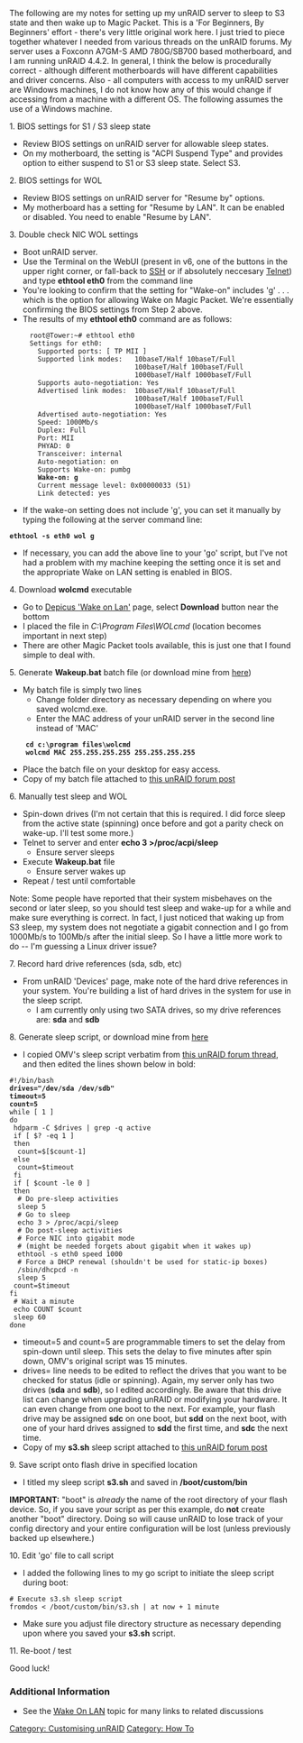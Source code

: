 The following are my notes for setting up my unRAID server to sleep to
S3 state and then wake up to Magic Packet. This is a 'For Beginners, By
Beginners' effort - there's very little original work here. I just
tried to piece together whatever I needed from various threads on the
unRAID forums. My server uses a Foxconn A7GM-S AMD 780G/SB700 based
motherboard, and I am running unRAID 4.4.2. In general, I think the
below is procedurally correct - although different motherboards will
have different capabilities and driver concerns. Also - all computers
with access to my unRAID server are Windows machines, I do not know how
any of this would change if accessing from a machine with a different
OS. The following assumes the use of a Windows machine.

1\. BIOS settings for S1 / S3 sleep state

-   Review BIOS settings on unRAID server for allowable sleep states.
-   On my motherboard, the setting is "ACPI Suspend Type" and provides
    option to either suspend to S1 or S3 sleep state. Select S3.

2\. BIOS settings for WOL

-   Review BIOS settings on unRAID server for "Resume by" options.
-   My motherboard has a setting for "Resume by LAN". It can be enabled
    or disabled. You need to enable "Resume by LAN".

3\. Double check NIC WOL settings

-   Boot unRAID server.
-   Use the Terminal on the WebUI (present in v6, one of the buttons in
    the upper right corner, or fall-back to [SSH](SSH "wikilink") or if
    absolutely neccesary [Telnet](Telnet "wikilink")) and type **ethtool
    eth0** from the command line
-   You're looking to confirm that the setting for "Wake-on" includes
    'g' . . . which is the option for allowing Wake on Magic Packet.
    We're essentially confirming the BIOS settings from Step 2 above.
-   The results of my **ethtool eth0** command are as follows:

`     root@Tower:~# ethtool eth0`\
`     Settings for eth0:`\
`       Supported ports: [ TP MII ]`\
`       Supported link modes:   10baseT/Half 10baseT/Full`\
`                               100baseT/Half 100baseT/Full`\
`                               1000baseT/Half 1000baseT/Full`\
`       Supports auto-negotiation: Yes`\
`       Advertised link modes:  10baseT/Half 10baseT/Full`\
`                               100baseT/Half 100baseT/Full`\
`                               1000baseT/Half 1000baseT/Full`\
`       Advertised auto-negotiation: Yes`\
`       Speed: 1000Mb/s`\
`       Duplex: Full`\
`       Port: MII`\
`       PHYAD: 0`\
`       Transceiver: internal`\
`       Auto-negotiation: on`\
`       Supports Wake-on: pumbg`\
`       `**`Wake-on: g`**\
`       Current message level: 0x00000033 (51)`\
`       Link detected: yes`

-   If the wake-on setting does not include 'g', you can set it
    manually by typing the following at the server command line:

**`ethtool -s eth0 wol g`**

-   If necessary, you can add the above line to your 'go' script, but
    I've not had a problem with my machine keeping the setting once it
    is set and the appropriate Wake on LAN setting is enabled in BIOS.

4\. Download **wolcmd** executable

-   Go to [Depicus 'Wake on
    Lan'](http://www.depicus.com/wake-on-lan/wake-on-lan-cmd.aspx)
    page, select **Download** button near the bottom
-   I placed the file in *C:\\Program Files\\WOLcmd* (location becomes
    important in next step)
-   There are other Magic Packet tools available, this is just one that
    I found simple to deal with.

5\. Generate **Wakeup.bat** batch file (or download mine from
[here](http://lime-technology.com/forum/index.php?topic=3657.msg39076#msg39076))

-   My batch file is simply two lines
    -   Change folder directory as necessary depending on where you
        saved wolcmd.exe.
    -   Enter the MAC address of your unRAID server in the second line
        instead of 'MAC'

`    `**`cd c:\program files\wolcmd`**\
`    `**`wolcmd MAC 255.255.255.255 255.255.255.255`**

-   Place the batch file on your desktop for easy access.
-   Copy of my batch file attached to [this unRAID forum
    post](http://lime-technology.com/forum/index.php?topic=3657.msg39076#msg39076)

6\. Manually test sleep and WOL

-   Spin-down drives (I'm not certain that this is required. I did
    force sleep from the active state (spinning) once before and got a
    parity check on wake-up. I'll test some more.)
-   Telnet to server and enter **echo 3 \>/proc/acpi/sleep**
    -   Ensure server sleeps
-   Execute **Wakeup.bat** file
    -   Ensure server wakes up
-   Repeat / test until comfortable

Note: Some people have reported that their system misbehaves on the
second or later sleep, so you should test sleep and wake-up for a while
and make sure everything is correct. In fact, I just noticed that waking
up from S3 sleep, my system does not negotiate a gigabit connection and
I go from 1000Mb/s to 100Mb/s after the initial sleep. So I have a
little more work to do -- I'm guessing a Linux driver issue?

7\. Record hard drive references (sda, sdb, etc)

-   From unRAID 'Devices' page, make note of the hard drive references
    in your system. You're building a list of hard drives in the system
    for use in the sleep script.
    -   I am currently only using two SATA drives, so my drive
        references are: **sda** and **sdb**

8\. Generate sleep script, or download mine from
[here](http://lime-technology.com/forum/index.php?topic=3657.msg39076#msg39076)

-   I copied OMV's sleep script verbatim from [this unRAID forum
    thread](http://lime-technology.com/forum/index.php?topic=3657), and
    then edited the lines shown below in bold:

`#!/bin/bash`\
**`drives="/dev/sda /dev/sdb"`**\
**`timeout=5`**\
**`count=5`**\
`while [ 1 ]`\
`do`\
` hdparm -C $drives | grep -q active`\
` if [ $? -eq 1 ]`\
` then`\
`  count=$[$count-1]`\
` else`\
`  count=$timeout`\
` fi`\
` if [ $count -le 0 ]`\
` then`\
`  # Do pre-sleep activities`\
`  sleep 5`\
`  # Go to sleep`\
`  echo 3 > /proc/acpi/sleep`\
`  # Do post-sleep activities`\
`  # Force NIC into gigabit mode`\
`  # (might be needed forgets about gigabit when it wakes up)`\
`  ethtool -s eth0 speed 1000`\
`  # Force a DHCP renewal (shouldn't be used for static-ip boxes)`\
`  /sbin/dhcpcd -n`\
`  sleep 5`\
` count=$timeout`\
`fi`\
` # Wait a minute`\
` echo COUNT $count`\
` sleep 60`\
`done`

-   timeout=5 and count=5 are programmable timers to set the delay from
    spin-down until sleep. This sets the delay to five minutes after
    spin down, OMV's original script was 15 minutes.
-   drives= line needs to be edited to reflect the drives that you want
    to be checked for status (idle or spinning). Again, my server only
    has two drives (**sda** and **sdb**), so I edited accordingly. Be
    aware that this drive list can change when upgrading unRAID or
    modifying your hardware. It can even change from one boot to the
    next. For example, your flash drive may be assigned **sdc** on one
    boot, but **sdd** on the next boot, with one of your hard drives
    assigned to **sdd** the first time, and **sdc** the next time.
-   Copy of my **s3.sh** sleep script attached to [this unRAID forum
    post](http://lime-technology.com/forum/index.php?topic=3657.msg39076#msg39076)

9\. Save script onto flash drive in specified location

-   I titled my sleep script **s3.sh** and saved in **/boot/custom/bin**

**IMPORTANT:** "boot" is *already* the name of the root directory of
your flash device. So, if you save your script as per this example, do
**not** create another "boot" directory. Doing so will cause unRAID to
lose track of your config directory and your entire configuration will
be lost (unless previously backed up elsewhere.)

10\. Edit 'go' file to call script

-   I added the following lines to my go script to initiate the sleep
    script during boot:

`# Execute s3.sh sleep script`\
`fromdos < /boot/custom/bin/s3.sh | at now + 1 minute`

-   Make sure you adjust file directory structure as necessary depending
    upon where you saved your **s3.sh** script.

11\. Re-boot / test

Good luck!

### Additional Information

-   See the [Wake On LAN](UnRAID_Topical_Index#Wake_On_LAN "wikilink")
    topic for many links to related discussions

[Category: Customising unRAID](Category:_Customising_unRAID "wikilink")
[Category: How To](Category:_How_To "wikilink")